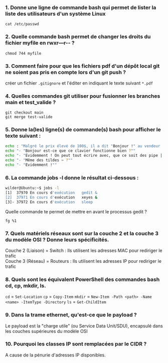 ### 1. Donne une ligne de commande bash qui permet de lister la liste des utilisateurs d'un système Linux
`cat /etc/passwd`

### 2. Quelle commande bash permet de changer les droits du fichier myfile en rwxr—r-- ?
`chmod 744 myfile`

### 3. Comment faire pour que les fichiers pdf d'un dépôt local git ne soient pas pris en compte lors d'un git push ?
créer un fichier `.gitignore` et l'éditer en indiquant le texte suivant `*.pdf`

### 4. Quelles commandes git utiliser pour fusionner les branches main et test_valide ?
`git checkout main`  
`git merge test-valide`

### 5. Donne la(les) ligne(s) de commande(s) bash pour afficher le texte suivant :
```bash
echo : "Malgré le prix élevé de 100$, il a dit "Bonjour !" au vendeur :"
echo "- "Bonjour est-ce que ce clavier fonctionne bien ?""
echo "- "Evidemment ! On peut tout écrire avec, que ce soit des pipe | ou bien des backslash \\ !""
echo "- "Même des tildes ~ ?""
echo "- "Evidemment !""
```

### 6. La commande jobs -l donne le résultat ci-dessous :
```bash
wilder@Ubuntu:~$ jobs -l
[1]  37970 En cours d'exécution   gedit &
[2]  37971 En cours d'exécution   xeyes &
[3]- 37972 En cours d'exécution   sleep
```
Quelle commande te permet de mettre en avant le processus gedit ?

`fg %1`

### 7. Quels matériels réseaux sont sur la couche 2 et la couche 3 du modèle OSI ? Donne leurs spécificités.
Couche 2 (Liaison) = Switch : Ils utilisent les adresses MAC pour rediriger le trafic  
Couche 3 (Réseau) = Routeurs : Ils utilisent les adresses IP pour rediriger le trafic

### 8. Quels sont les équivalent PowerShell des commandes bash cd, cp, mkdir, ls.
`cd` = `Set-Location`
`cp` = `Copy-Item`
`mkdir` = `New-Item -Path <path> -Name <name> -ItemType -Directory`
`ls` = `Get-ChildItem`


### 9. Dans la trame ethernet, qu'est-ce que le payload ?
Le payload est la "charge utile" (ou Service Data Unit/SDU), encapsulé dans les couches supérieures du modèle OSI

### 10. Pourquoi les classes IP sont remplacées par le CIDR ?
A cause de la pénurie d'adresses IP disponibles.

